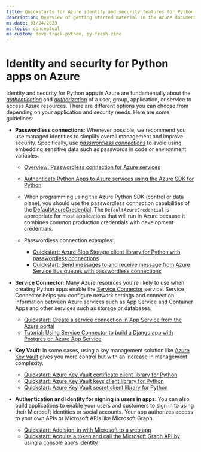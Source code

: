 ```yaml
---
title: Quickstarts for Azure identity and security features for Python apps on Azure
description: Overview of getting started material in the Azure documentation for authentication, identity, and security in Python apps.
ms.date: 01/24/2023
ms.topic: conceptual
ms.custom: devx-track-python, py-fresh-zinc
---
```


# Identity and security for Python apps on Azure

Identity and security for Python apps in Azure are fundamentally about the [*authentication*](/azure/architecture/framework/security/design-identity-authentication) and [*authorization*](/azure/architecture/framework/security/design-identity-authorization) of a user, group, application, or service to access Azure resources. There are different options you can choose from depending on your application and security needs. Here are some guidelines:

* **Passwordless connections**: Whenever possible, we recommend you use managed identities to simplify overall management and improve security. Specifically, use [*passwordless connections*](/azure/developer/intro/passwordless-overview) to avoid using embedding sensitive data such as passwords in code or environment variables.

  * [Overview: Passwordless connection for Azure services](/azure/developer/intro/passwordless-overview)
  * [Authenticate Python Apps to Azure services using the Azure SDK for Python](/azure/developer/python/sdk/authentication-overview)
  * When programming using the Azure Python SDK (control or data plane), you should use the passwordless connection capabilities of the [DefaultAzureCredential](https://github.com/Azure/azure-sdk-for-python/tree/main/sdk/identity/azure-identity#defaultazurecredential). The `DefaultAzureCredential` is appropriate for most applications that will run in Azure because it combines common production credentials with development credentials.
  * Passwordless connection examples:

    * [Quickstart: Azure Blob Storage client library for Python with passwordless connections](/azure/storage/blobs/storage-quickstart-blobs-python)
    * [Quickstart: Send messages to and receive message from Azure Service Bus queues with passwordless connections](/azure/service-bus-messaging/service-bus-python-how-to-use-queues)

* **Service Connector**: Many Azure resources you're likely to use when creating Python apps enable the [Service Connector](/azure/service-connector/overview) service. Service Connector helps you configure network settings and connection information between Azure services such as App Service and Container Apps and other services such as storage or databases.

  * [Quickstart: Create a service connection in App Service from the Azure portal](/azure/service-connector/quickstart-portal-app-service-connection)
  * [Tutorial: Using Service Connector to build a Django app with Postgres on Azure App Service](/azure/service-connector/tutorial-django-webapp-postgres-cli)

* **Key Vault**: In some cases, using a key management solution like [Azure Key Vault](/azure/key-vault/general/overview) gives you more control but with an increase in management complexity.

  * [Quickstart: Azure Key Vault certificate client library for Python](/azure/key-vault/certificates/quick-create-python)
  * [Quickstart: Azure Key Vault keys client library for Python](/azure/key-vault/keys/quick-create-python)
  * [Quickstart: Azure Key Vault secret client library for Python](/azure/key-vault/secrets/quick-create-python)

* **Authentication and identity for signing in users in apps**: You can also build applications to enable your users and customers to sign in to using their Microsoft identities or social accounts. Your app authorizes access to your own APIs or Microsoft APIs like Microsoft Graph.

  * [Quickstart: Add sign-in with Microsoft to a web app](/azure/active-directory/develop/web-app-quickstart)
  * [Quickstart: Acquire a token and call the Microsoft Graph API by using a console app's identity](/azure/active-directory/develop/console-app-quickstart?pivots=devlang-python)

